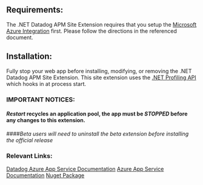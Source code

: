 ## Requirements:
The .NET Datadog APM Site Extension requires that you setup the [Microsoft Azure Integration](https://docs.datadoghq.com/integrations/azure_app_services/) first.
Please follow the directions in the referenced document.

## Installation:
Fully stop your web app before installing, modifying, or removing the .NET Datadog APM Site Extension.
This site extension uses the [.NET Profiling API](https://docs.microsoft.com/en-us/dotnet/framework/unmanaged-api/profiling/profiling-interfaces) which hooks in at process start.

### IMPORTANT NOTICES:
#### *Restart* recycles an application pool, the app must be *STOPPED* before any changes to this extension.
####*Beta users will need to uninstall the beta extension before installing the official release*

### Relevant Links:

[Datadog Azure App Service Documentation](https://docs.datadoghq.com/serverless/azure_app_services)
[Azure App Service Documentation](https://docs.microsoft.com/en-us/azure/app-service/)
[Nuget Package](https://www.nuget.org/packages/Datadog.AzureAppServices.DotNet)